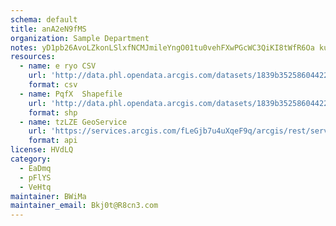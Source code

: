 ```yaml
---
schema: default
title: anA2eN9fMS 
organization: Sample Department 
notes: yD1pb26AvoLZkonLSlxfNCMJmileYngO01tu0vehFXwPGcWC3QiKI8tWfR6Oa kumIdVT34UPycDgd r49H87F7sbhTaXQzKRpsG 
resources:
  - name: e ryo CSV
    url: 'http://data.phl.opendata.arcgis.com/datasets/1839b35258604422b0b520cbb668df0d_0.csv'
    format: csv
  - name: PqfX  Shapefile
    url: 'http://data.phl.opendata.arcgis.com/datasets/1839b35258604422b0b520cbb668df0d_0.zip'
    format: shp
  - name: tzLZE GeoService
    url: 'https://services.arcgis.com/fLeGjb7u4uXqeF9q/arcgis/rest/services/Air_Monitoring_Stations/FeatureServer/0/query'
    format: api
license: HVdLQ 
category:
  - EaDmq 
  - pFlYS 
  - VeHtq 
maintainer: BWiMa  
maintainer_email: Bkj0t@R8cn3.com
---
```


